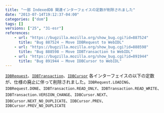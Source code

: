 ```yaml
---
title: "一部 IndexedDB 関連インターフェイスの定数が削除されました"
date: "2013-07-14T19:12:37-04:00"
categories: ["dom"]
tags: []
versions: ["25", "31-esr"]
references:
    - url: "https://bugzilla.mozilla.org/show_bug.cgi?id=887524"
      title: "Bug 887524 – Move IDBRequest to WebIDL"
    - url: "https://bugzilla.mozilla.org/show_bug.cgi?id=888598"
      title: "Bug 888598 – Move IDBTransaction to WebIDL"
    - url: "https://bugzilla.mozilla.org/show_bug.cgi?id=891944"
      title: "Bug 891944 – Move IDBCursor to WebIDL"
---
```

[`IDBRequest`](https://developer.mozilla.org/docs/Web/API/IDBRequest)、[`IDBTransaction`](https://developer.mozilla.org/docs/Web/API/IDBTransaction)、[`IDBCursor`](https://developer.mozilla.org/docs/Web/API/IDBCursor) 各インターフェイスの以下の定数が、仕様の廃止に伴って削除されました。`IDBRequest.LOADING`、`IDBRequest.DONE`、`IDBTransaction.READ_ONLY`、`IDBTransaction.READ_WRITE`、`IDBTransaction.VERSION_CHANGE`、`IDBCursor.NEXT`、`IDBCursor.NEXT_NO_DUPLICATE`、`IDBCursor.PREV`、`IDBCursor.PREV_NO_DUPLICATE`
